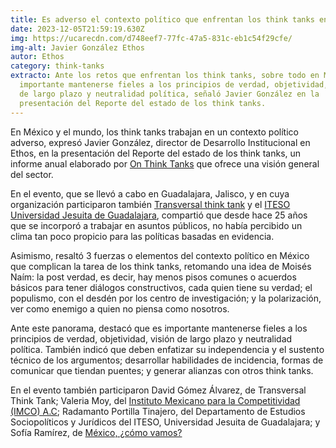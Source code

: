 ```yaml
---
title: Es adverso el contexto político que enfrentan los think tanks en México
date: 2023-12-05T21:59:19.630Z
img: https://ucarecdn.com/d748eef7-77fc-47a5-831c-eb1c54f29cfe/
img-alt: Javier González Ethos
autor: Ethos
category: think-tanks
extracto: Ante los retos que enfrentan los think tanks, sobre todo en México, es
  importante mantenerse fieles a los principios de verdad, objetividad, visión
  de largo plazo y neutralidad política, señaló Javier González en la
  presentación del Reporte del estado de los think tanks.
---
```

En México y el mundo, los think tanks trabajan en un contexto político adverso, expresó Javier González, director de Desarrollo Institucional en Ethos, en la presentación del Reporte del estado de los think tanks, un informe anual elaborado por [On Think Tanks](https://onthinktanks.org/) que ofrece una visión general del sector. 

En el evento, que se llevó a cabo en Guadalajara, Jalisco, y en cuya organización participaron también [Transversal think tank](https://transversalthinktank.org/) y el [ITESO Universidad Jesuita de Guadalajara](https://www.iteso.mx/), compartió que desde hace 25 años que se incorporó a trabajar en asuntos públicos, no había percibido un clima tan poco propicio para las políticas basadas en evidencia.

Asimismo, resaltó 3 fuerzas o elementos del contexto político en México que complican la tarea de los think tanks, retomando una idea de Moisés Naím: la post verdad, es decir, hay menos pisos comunes o acuerdos básicos para tener diálogos constructivos, cada quien tiene su verdad; el populismo, con el desdén por los centro de investigación; y la polarización, ver como enemigo a quien no piensa como nosotros.

Ante este panorama, destacó que es importante mantenerse fieles a los principios de verdad, objetividad, visión de largo plazo y neutralidad política. También indicó que deben enfatizar su independencia y el sustento técnico de los argumentos; desarrollar habilidades de incidencia, formas de comunicar que tiendan puentes; y generar alianzas con otros think tanks.

En el evento también participaron David Gómez Álvarez, de Transversal Think Tank; Valeria Moy, del [Instituto Mexicano para la Competitividad (IMCO) A.C](https://imco.org.mx/); Radamanto Portilla Tinajero, del Departamento de Estudios Sociopolíticos y Jurídicos del ITESO, Universidad Jesuita de Guadalajara; y Sofía Ramírez, de [México, ¿cómo vamos?](https://mexicocomovamos.mx/)